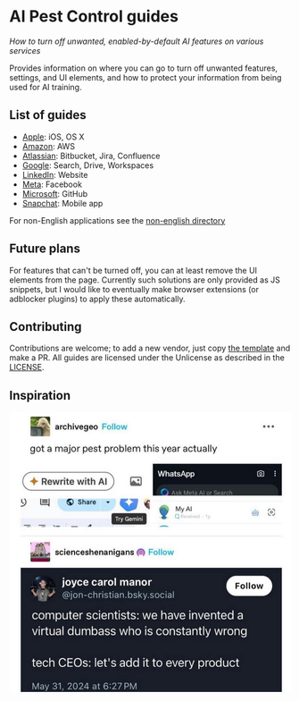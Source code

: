 # AI Pest Control guides

*How to turn off unwanted, enabled-by-default AI features on various services*

Provides information on where you can go to turn off unwanted features, settings, and UI elements,
and how to protect your information from being used for AI training.

## List of guides

* [Apple](apple.md): iOS, OS X
* [Amazon](amazon.md): AWS
* [Atlassian](atlassian.md): Bitbucket, Jira, Confluence
* [Google](google.md): Search, Drive, Workspaces
* [LinkedIn](linkedin.md): Website
* [Meta](meta.md): Facebook
* [Microsoft](microsoft.md): GitHub
* [Snapchat](snapchat.md): Mobile app

For non-English applications see the [non-english directory](non-english)

## Future plans

For features that can't be turned off, you can at least remove the UI elements from the page.
Currently such solutions are only provided as JS snippets, but I would like to eventually make browser extensions (or adblocker plugins) to apply these automatically.

## Contributing

Contributions are welcome; to add a new vendor, just copy [the template](template.md) and make a PR.
All guides are licensed under the Unlicense as described in the [LICENSE](LICENSE).

## Inspiration

![](images/the-problem.png)

